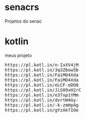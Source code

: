 
# senacrs
Projetos do senac
# kotlin
meus projeto
<pre>
https://pl.kotl.in/n-IxXV4jM
https://pl.kotl.in/3q3Zbow5b
https://pl.kotl.in/FaiMO4Xda
https://pl.kotl.in/FaiMO4Xda
https://pl.kotl.in/eLCF-oDD0
https://pl.kotl.in/JiS09xH2rC
https://pl.kotl.in/e37xp1YMm
https://pl.kotl.in/dvrtW4Gy-
https://pl.kotl.in/-k-zmHpAg
https://pl.kotl.in/gYzAkfIOe
</pre>
